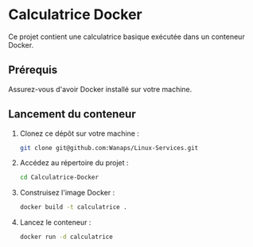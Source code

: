 # Calculatrice Docker

Ce projet contient une calculatrice basique exécutée dans un conteneur Docker.

## Prérequis

Assurez-vous d'avoir Docker installé sur votre machine.

## Lancement du conteneur

1. Clonez ce dépôt sur votre machine :

    ```bash
    git clone git@github.com:Wanaps/Linux-Services.git
    ```

2. Accédez au répertoire du projet :

    ```bash
    cd Calculatrice-Docker
    ```

3. Construisez l'image Docker :

    ```bash
    docker build -t calculatrice .
    ```

4. Lancez le conteneur :

    ```bash
    docker run -d calculatrice
    ```
 